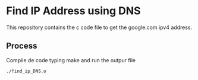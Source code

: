 # Find IP Address using DNS

This repository contains the c code file to get the google.com ipv4 address.

## Process

Compile de code typing make and run the outpur file

```bash
./find_ip_DNS.o
```
